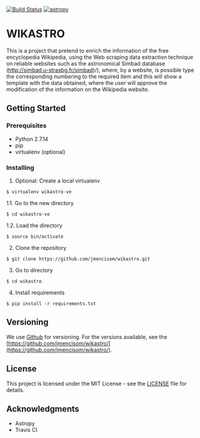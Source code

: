 [![Build Status](https://travis-ci.org/jmencisom/wikastro.svg?branch=master)](https://travis-ci.org/jmencisom/wikastro)
[![astropy](http://img.shields.io/badge/powered%20by-AstroPy-orange.svg?style=flat)](http://www.astropy.org/)

# WIKASTRO
This is a project that pretend to enrich the information of the free encyclopedia Wikipedia, using the Web scraping data extraction technique on reliable websites such as the astronomical Simbad database  (http://simbad.u-strasbg.fr/simbad)/), where, by a website, is possible type the corresponding numbering to the required item and this will show a template with the data obtained, where the user will approve the modification of the information on the Wikipedia website.

## Getting Started

### Prerequisites

* Python 2.7.14
* pip
* virtualenv (optional)

### Installing

1. Optional: Create a local virtualenv 
```
$ virtualenv wikastro-ve
```
  1.1. Go to the new directory
```
$ cd wikastro-ve
```
  1.2. Load the directory
```
$ source bin/activate
```
2. Clone the repository
```
$ git clone https://github.com/jmencisom/wikastro.git
```
3. Go to directory
```
$ cd wikastro
```
4. Install requirements
```
$ pip install -r requirements.txt
```

## Versioning

We use [Github](http://github.com/) for versioning. For the versions available, see the [https://github.com/jmencisom/wikastro/](https://github.com/jmencisom/wikastro/). 

## License

This project is licensed under the MIT License - see the [LICENSE](LICENSE) file for details.

## Acknowledgments

* Astropy
* Travis CI
